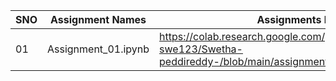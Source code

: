 
|SNO|Assignment Names|Assignments liks|
|---|----------------|----------------|
|01|Assignment_01.ipynb|https://colab.research.google.com/github/P-swe123/Swetha-peddireddy-/blob/main/assignments/Assignment_01.ipynb|

